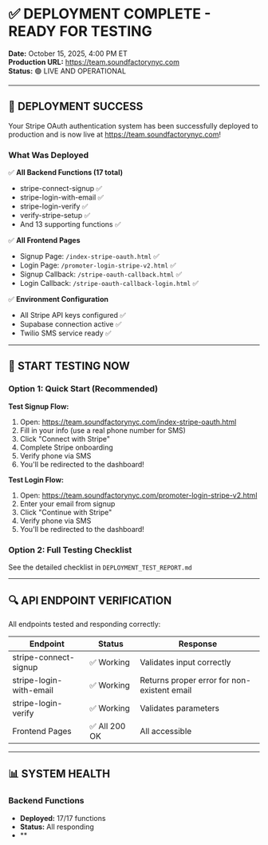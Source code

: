 # ✅ DEPLOYMENT COMPLETE - READY FOR TESTING
**Date:** October 15, 2025, 4:00 PM ET  
**Production URL:** https://team.soundfactorynyc.com  
**Status:** 🟢 LIVE AND OPERATIONAL

---

## 🎉 DEPLOYMENT SUCCESS

Your Stripe OAuth authentication system has been successfully deployed to production and is now live at https://team.soundfactorynyc.com!

### What Was Deployed

✅ **All Backend Functions (17 total)**
- stripe-connect-signup ✅
- stripe-login-with-email ✅
- stripe-login-verify ✅
- verify-stripe-setup ✅
- And 13 supporting functions ✅

✅ **All Frontend Pages**
- Signup Page: `/index-stripe-oauth.html` ✅
- Login Page: `/promoter-login-stripe-v2.html` ✅
- Signup Callback: `/stripe-oauth-callback.html` ✅
- Login Callback: `/stripe-oauth-callback-login.html` ✅

✅ **Environment Configuration**
- All Stripe API keys configured ✅
- Supabase connection active ✅
- Twilio SMS service ready ✅

---

## 🚀 START TESTING NOW

### Option 1: Quick Start (Recommended)

**Test Signup Flow:**
1. Open: https://team.soundfactorynyc.com/index-stripe-oauth.html
2. Fill in your info (use a real phone number for SMS)
3. Click "Connect with Stripe"
4. Complete Stripe onboarding
5. Verify phone via SMS
6. You'll be redirected to the dashboard!

**Test Login Flow:**
1. Open: https://team.soundfactorynyc.com/promoter-login-stripe-v2.html
2. Enter your email from signup
3. Click "Continue with Stripe"
4. Verify phone via SMS
5. You'll be redirected to the dashboard!

### Option 2: Full Testing Checklist

See the detailed checklist in `DEPLOYMENT_TEST_REPORT.md`

---

## 🔍 API ENDPOINT VERIFICATION

All endpoints tested and responding correctly:

| Endpoint | Status | Response |
|----------|--------|----------|
| stripe-connect-signup | ✅ Working | Validates input correctly |
| stripe-login-with-email | ✅ Working | Returns proper error for non-existent email |
| stripe-login-verify | ✅ Working | Validates parameters |
| Frontend Pages | ✅ All 200 OK | All accessible |

---

## 📊 SYSTEM HEALTH

### Backend Functions
- **Deployed:** 17/17 functions
- **Status:** All responding
- **